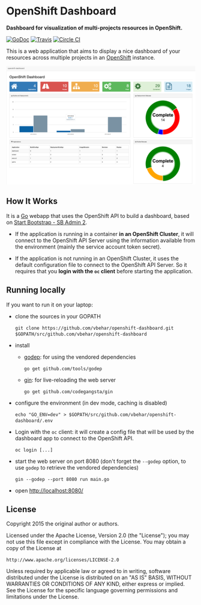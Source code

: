 # OpenShift Dashboard

**Dashboard for visualization of multi-projects resources in OpenShift.**

[![GoDoc](https://godoc.org/github.com/vbehar/openshift-dashboard?status.svg)](https://godoc.org/github.com/vbehar/openshift-dashboard)
[![Travis](https://travis-ci.org/vbehar/openshift-dashboard.svg?branch=master)](https://travis-ci.org/vbehar/openshift-dashboard)
[![Circle CI](https://circleci.com/gh/vbehar/openshift-dashboard/tree/master.svg?style=svg)](https://circleci.com/gh/vbehar/openshift-dashboard/tree/master)

This is a web application that aims to display a nice dashboard of your resources across multiple projects in an [OpenShift](http://www.openshift.org/) instance.

![](screenshot.png)

## How It Works

It is a [Go](http://golang.org/) webapp that uses the OpenShift API to build a dashboard, based on [Start Bootstrap - SB Admin 2](https://github.com/IronSummitMedia/startbootstrap-sb-admin-2).

* If the application is running in a container **in an OpenShift Cluster**, it will connect to the OpenShift API Server using the information available from the environment (mainly the service account token secret).

* If the application is not running in an OpenShift Cluster, it uses the default configuration file to connect to the OpenShift API Server. So it requires that you **login with the `oc` client** before starting the application.

## Running locally

If you want to run it on your laptop:

* clone the sources in your GOPATH

	```
	git clone https://github.com/vbehar/openshift-dashboard.git $GOPATH/src/github.com/vbehar/openshift-dashboard
	```
* install 
	* [godep](https://github.com/tools/godep): for using the vendored dependencies

	  ```
	  go get github.com/tools/godep
	  ```
	* [gin](https://github.com/codegangsta/gin): for live-reloading the web server

	  ```
	  go get github.com/codegangsta/gin
	  ```
* configure the environment (in dev mode, caching is disabled)

  ```
  echo "GO_ENV=dev" > $GOPATH/src/github.com/vbehar/openshift-dashboard/.env
  ```
* Login with the `oc` client: it will create a config file that will be used by the dashboard app to connect to the OpenShift API.

	```
	oc login [...]
	```
* start the web server on port 8080 (don't forget the `--godep` option, to use `godep` to retrieve the vendored dependencies)

	```
	gin --godep --port 8080 run main.go
	```
* open <http://localhost:8080/>

## License

Copyright 2015 the original author or authors.

Licensed under the Apache License, Version 2.0 (the "License");
you may not use this file except in compliance with the License.
You may obtain a copy of the License at

    http://www.apache.org/licenses/LICENSE-2.0

Unless required by applicable law or agreed to in writing, software
distributed under the License is distributed on an "AS IS" BASIS,
WITHOUT WARRANTIES OR CONDITIONS OF ANY KIND, either express or implied.
See the License for the specific language governing permissions and
limitations under the License.
